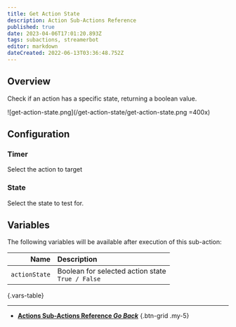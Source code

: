 ```yaml
---
title: Get Action State
description: Action Sub-Actions Reference
published: true
date: 2023-04-06T17:01:20.893Z
tags: subactions, streamerbot
editor: markdown
dateCreated: 2022-06-13T03:36:48.752Z
---
```


## Overview
Check if an action has a specific state, returning a boolean value.

![get-action-state.png](/get-action-state/get-action-state.png =400x)

## Configuration
### Timer
Select the action to target

### State
Select the state to test for.

## Variables
The following variables will be available after execution of this sub-action:

|          Name | Description                                           |
|--------------:|:------------------------------------------------------|
| `actionState` | Boolean for selected action state <br> `True / False` |

{.vars-table}

---

- [<i class="mdi mdi-chevron-left"></i>**Actions Sub-Actions Reference *Go Back***](/Sub-Actions/Actions)
{.btn-grid .my-5}